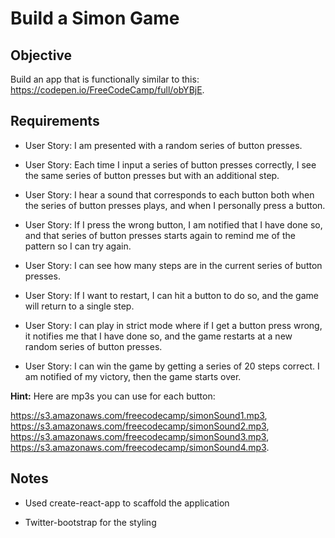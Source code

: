 # Build a Simon Game

## Objective

Build an app that is functionally similar to this: https://codepen.io/FreeCodeCamp/full/obYBjE.

## Requirements

* User Story: I am presented with a random series of button presses.

* User Story: Each time I input a series of button presses correctly, I see the same series of button presses but with an additional step.

* User Story: I hear a sound that corresponds to each button both when the series of button presses plays, and when I personally press a button.

* User Story: If I press the wrong button, I am notified that I have done so, and that series of button presses starts again to remind me of the pattern so I can try again.

* User Story: I can see how many steps are in the current series of button presses.

* User Story: If I want to restart, I can hit a button to do so, and the game will return to a single step.

* User Story: I can play in strict mode where if I get a button press wrong, it notifies me that I have done so, and the game restarts at a new random series of button presses.

* User Story: I can win the game by getting a series of 20 steps correct. I am notified of my victory, then the game starts over.

**Hint:** Here are mp3s you can use for each button:  

https://s3.amazonaws.com/freecodecamp/simonSound1.mp3,
https://s3.amazonaws.com/freecodecamp/simonSound2.mp3,
https://s3.amazonaws.com/freecodecamp/simonSound3.mp3,
https://s3.amazonaws.com/freecodecamp/simonSound4.mp3.

## Notes

* Used create-react-app to scaffold the application

* Twitter-bootstrap for the styling
